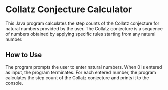 # Collatz Conjecture Calculator

This Java program calculates the step counts of the Collatz conjecture for natural numbers provided by the user. The Collatz conjecture is a sequence of numbers obtained by applying specific rules starting from any natural number.

## How to Use

The program prompts the user to enter natural numbers. When 0 is entered as input, the program terminates. For each entered number, the program calculates the step count of the Collatz conjecture and prints it to the console.
